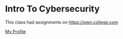 # Intro To Cybersecurity

This class had assignments on https://pwn.college.com

<a href="https://pwn.college/hacker/11706">My Profile</a>